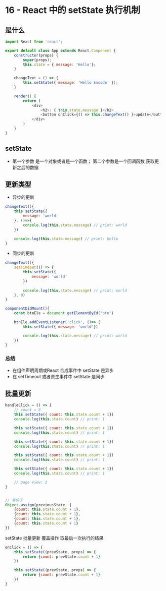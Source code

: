 # 16 - React 中的 setState 执行机制

## 是什么

```javascript
import React from 'react';

export default class App extends React.Component {
    constructor(props) {
        super(props);
        this.state = { message: 'Hello'};
    }

    changeText = () => {
        this.setState({ message: 'Hello Encode' });
    }

    render() {
        return (
            <div>
                <h2>: { this.state.message }</h2>
                <button onClick={() => this.changeText() }>update</button>
            </div>
        )
    }
}
```

## setState

- 第一个参数 是一个对象或者是一个函数； 第二个参数是一个回调函数 获取更新之后的数据

## 更新类型

- 异步的更新

```javascript
changeText(){
    this.setState({
        message: 'world'
    }, ()=>{
        console.log(this.state.message) // print: world
    })

    console.log(this.state.message) // print: hello
}
```
- 同步的更新
```javascript
changeText(){
    setTimeout(() => {
        this.setState({
            message: 'world'
        })
        
        console.log(this.state.message) // print: world
    }, 0)
}
```

```javascript
componentDidMount(){
    const btnEle = document.getElementById('btn')

    btnEle.addEventListener('click', ()=> {
        this.setState({ message: 'world'})

        console.log(this.state.message) // print: world
    })
}
```

### 总结

- 在组件声明周期或React 合成事件中 setState 是异步
- 在 setTimeout 或者原生事件中 setState 是同步

## 批量更新

```javascript
handleClick = () => {
    // count = 0
    this.setState({ count: this.state.count + 1})
    console.log(this.state.count) // print: 1

    this.setState({ count: this.state.count + 1})
    console.log(this.state.count) // print: 1

    this.setState({ count: this.state.count + 1})
    console.log(this.state.count) // print: 1

    this.setState({ count: this.state.count + 1})
    console.log(this.state.count) // print: 1

    this.setState({ count: this.state.count + 1})
    console.log(this.state.count) // print: 1

    // page view: 2
}


// 等价于
Object.assign(previousState, {
    {count: this.state.count + 1},
    {count: this.state.count + 1},
    {count: this.state.count + 1},
    {count: this.state.count + 1}
})
```

setState 批量更新 覆盖操作 取最后一次执行的结果

```javascript
onClick = () => {
    this.setState((prevState, props) => {
        return {count: prevState.count + 1}
    })

    this.setState((prevState, props) => {
        return {count: prevState.count + 1}
    })
}
```
